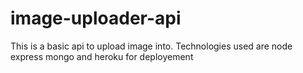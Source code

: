 # image-uploader-api
This is a basic api to upload image into.
Technologies used are node express mongo and heroku for deployement
